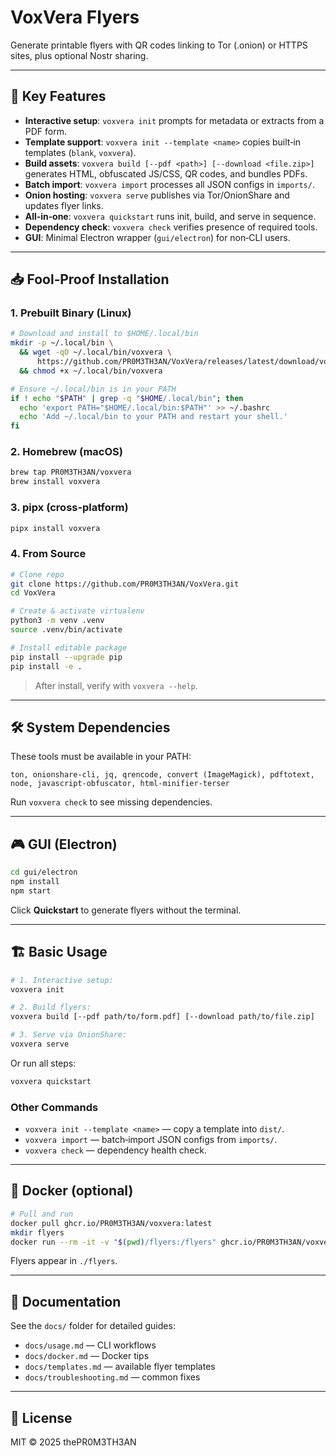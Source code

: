 # VoxVera Flyers

Generate printable flyers with QR codes linking to Tor (.onion) or HTTPS sites, plus optional Nostr sharing.

---

## 🚀 Key Features

* **Interactive setup**: `voxvera init` prompts for metadata or extracts from a PDF form.
* **Template support**: `voxvera init --template <name>` copies built‑in templates (`blank`, `voxvera`).
* **Build assets**: `voxvera build [--pdf <path>] [--download <file.zip>]` generates HTML, obfuscated JS/CSS, QR codes, and bundles PDFs.
* **Batch import**: `voxvera import` processes all JSON configs in `imports/`.
* **Onion hosting**: `voxvera serve` publishes via Tor/OnionShare and updates flyer links.
* **All‑in‑one**: `voxvera quickstart` runs init, build, and serve in sequence.
* **Dependency check**: `voxvera check` verifies presence of required tools.
* **GUI**: Minimal Electron wrapper (`gui/electron`) for non‑CLI users.

---

## 📥 Fool‑Proof Installation

### 1. Prebuilt Binary (Linux)

```bash
# Download and install to $HOME/.local/bin
mkdir -p ~/.local/bin \
  && wget -qO ~/.local/bin/voxvera \
      https://github.com/PR0M3TH3AN/VoxVera/releases/latest/download/voxvera \
  && chmod +x ~/.local/bin/voxvera

# Ensure ~/.local/bin is in your PATH
if ! echo "$PATH" | grep -q "$HOME/.local/bin"; then
  echo 'export PATH="$HOME/.local/bin:$PATH"' >> ~/.bashrc
  echo 'Add ~/.local/bin to your PATH and restart your shell.'
fi
```

### 2. Homebrew (macOS)

```bash
brew tap PR0M3TH3AN/voxvera
brew install voxvera
```

### 3. pipx (cross‑platform)

```bash
pipx install voxvera
```

### 4. From Source

```bash
# Clone repo
git clone https://github.com/PR0M3TH3AN/VoxVera.git
cd VoxVera

# Create & activate virtualenv
python3 -m venv .venv
source .venv/bin/activate

# Install editable package
pip install --upgrade pip
pip install -e .
```

> After install, verify with `voxvera --help`.

---

## 🛠️ System Dependencies

These tools must be available in your PATH:

```
ton, onionshare-cli, jq, qrencode, convert (ImageMagick), pdftotext,
node, javascript-obfuscator, html-minifier-terser
```

Run `voxvera check` to see missing dependencies.

---

## 🎮 GUI (Electron)

```bash
cd gui/electron
npm install
npm start
```

Click **Quickstart** to generate flyers without the terminal.

---

## 🏗️ Basic Usage

```bash
# 1. Interactive setup:
voxvera init

# 2. Build flyers:
voxvera build [--pdf path/to/form.pdf] [--download path/to/file.zip]

# 3. Serve via OnionShare:
voxvera serve
```

Or run all steps:

```bash
voxvera quickstart
```

### Other Commands

* `voxvera init --template <name>` — copy a template into `dist/`.
* `voxvera import` — batch‑import JSON configs from `imports/`.
* `voxvera check` — dependency health check.

---

## 🐳 Docker (optional)

```bash
# Pull and run
docker pull ghcr.io/PR0M3TH3AN/voxvera:latest
mkdir flyers
docker run --rm -it -v "$(pwd)/flyers:/flyers" ghcr.io/PR0M3TH3AN/voxvera
```

Flyers appear in `./flyers`.

---

## 📄 Documentation

See the `docs/` folder for detailed guides:

* `docs/usage.md` — CLI workflows
* `docs/docker.md` — Docker tips
* `docs/templates.md` — available flyer templates
* `docs/troubleshooting.md` — common fixes

---

## 📜 License

MIT © 2025 thePR0M3TH3AN
